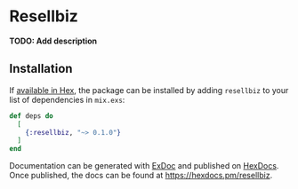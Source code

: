 # Resellbiz

**TODO: Add description**

## Installation

If [available in Hex](https://hex.pm/docs/publish), the package can be installed
by adding `resellbiz` to your list of dependencies in `mix.exs`:

```elixir
def deps do
  [
    {:resellbiz, "~> 0.1.0"}
  ]
end
```

Documentation can be generated with [ExDoc](https://github.com/elixir-lang/ex_doc)
and published on [HexDocs](https://hexdocs.pm). Once published, the docs can
be found at <https://hexdocs.pm/resellbiz>.

